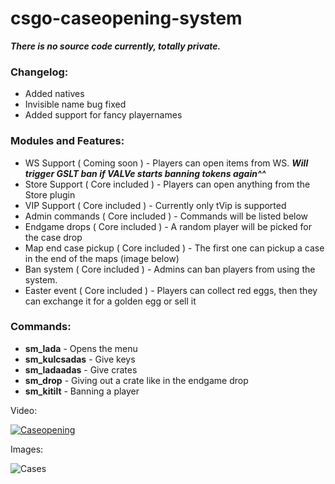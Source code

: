 # csgo-caseopening-system
***There is no source code currently, totally private.***
### Changelog:
* Added natives
* Invisible name bug fixed
* Added support for fancy playernames

### Modules and Features:
* WS Support ( Coming soon )  - Players can open items from WS. ***Will trigger GSLT ban if VALVe starts banning tokens again^^***
* Store Support ( Core included ) - Players can open anything from the Store plugin
* VIP Support ( Core included ) - Currently only tVip is supported
* Admin commands ( Core included ) - Commands will be listed below
* Endgame drops ( Core included ) - A random player will be picked for the case drop
* Map end case pickup ( Core included ) - The first one can pickup a case in the end of the maps (image below)
* Ban system ( Core included ) - Admins can ban players from using the system.
* Easter event ( Core included ) - Players can collect red eggs, then they can exchange it for a golden egg or sell it

### Commands:
* **sm_lada** - Opens the menu
* **sm_kulcsadas** - Give keys
* **sm_ladaadas** - Give crates
* **sm_drop** - Giving out a crate like in the endgame drop
* **sm_kitilt** - Banning a player

Video:


[![Caseopening](https://media.giphy.com/media/13Nc3xlO1kGg3S/giphy-facebook_s.jpg)](https://www.youtube.com/watch?v=sOiwq6XS2hY)


Images:


![Cases](https://i.imgur.com/nq4Ka62.jpg "Players can pick up cases")
